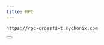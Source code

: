 ```yaml
---
title: RPC
---
```


<div class="code-block-wrapper">
  <pre><code>https://rpc-crossfi-t.sychonix.com</code></pre>
  <button class="copy-btn"><i class="fas fa-copy"></i></button>
</div>    
